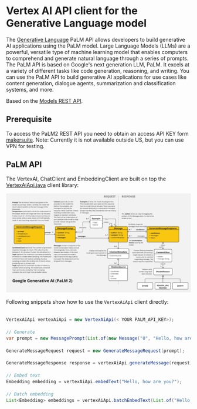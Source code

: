 
# Vertex AI API client for the Generative Language model

The [Generative Language](https://developers.generativeai.google/api/rest/generativelanguage) PaLM API allows developers to build generative AI applications using the PaLM model. Large Language Models (LLMs) are a powerful, versatile type of machine learning model that enables computers to comprehend and generate natural language through a series of prompts. The PaLM API is based on Google's next generation LLM, PaLM. It excels at a variety of different tasks like code generation, reasoning, and writing. You can use the PaLM API to build generative AI applications for use cases like content generation, dialogue agents, summarization and classification systems, and more.

Based on the [Models REST API](https://developers.generativeai.google/api/rest/generativelanguage/models).

## Prerequisite

To access the PaLM2 REST API you need to obtain an access API KEY form [makersuite](https://makersuite.google.com/app/apikey).
Note: Currently it is not available outside US, but you can use VPN for testing.

## PaLM API

The VertexAI, ChatClient and EmbeddingClient are built on top the [VertexAiApi.java](./src/main/java/org/springframework/ai/vertex/api/VertexAiApi.java) client library:

![PaLM API](./src/test/resources/Google%20Generative%20AI%20-%20PaLM2%20REST%20API.jpg)

Following snippets show how to use the `VertexAiApi` client directly:

```java

VertexAiApi vertexAiApi = new VertexAiApi(< YOUR PALM_API_KEY>);

// Generate
var prompt = new MessagePrompt(List.of(new Message("0", "Hello, how are you?")));

GenerateMessageRequest request = new GenerateMessageRequest(prompt);

GenerateMessageResponse response = vertexAiApi.generateMessage(request);

// Embed text
Embedding embedding = vertexAiApi.embedText("Hello, how are you?");

// Batch embedding
List<Embedding> embeddings = vertexAiApi.batchEmbedText(List.of("Hello, how are you?", "I am fine, thank you!"));
```
